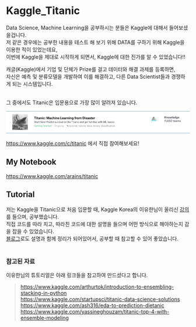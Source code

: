 # Kaggle_Titanic

Data Science, Machine Learning을 공부하시는 분들은 Kaggle에 대해서 들어보셨을겁니다. <br/>
저 같은 경우에는 공부한 내용을 테스트 해 보기 위해 DATA를 구하기 위해 Kaggle을 이용한 적이 있었는데요, <br/>
이번에 Kaggle을 제대로 시작하게 되면서, Kaggle에 대한 진가를 알 수 있었습니다!! <br/>

캐글(Kaggle)에서 기업 및 단체가 Prize를 걸고 데이터와 해결 과제를 등록하면, <br/>
자신은 예측 및 분류모델을 개발하여 이를 해결하고, 다른 Data Scientist들과 경쟁하게 되는 시스템입니다. <br/><br/>


그 중에서도 Titanic은 입문용으로 가장 많이 알려져 있습니다. <br/>

![Titanic](https://github.com/hwk06023/Kaggle_Titanic/blob/master/images/Titanic_info.png)


https://www.kaggle.com/c/titanic 에서 직접 참여해보세요!

## My Notebook

https://www.kaggle.com/arains/titanic



## Tutorial
저는 Kaggle을 Titanic으로 처음 입문할 때, Kaggle Korea의 이유한님이 올리신 [강의](https://www.youtube.com/watch?v=_iqz7tFhox0)를 들으며, 공부했습니다. <br/>
직접 코드를 따라 치고, 따라친 코드에 대한 설명을 들으며 어떤 방식으로 해야하는지 감을 잡을 수 있었습니다. <br/>
[블로그](https://kaggle-kr.tistory.com/17#2_6)로도 설명과 함께 정리가 되어있어서, 공부할 때 참고할 수 있어 좋았습니다. <br/><br/>


### 참고된 자료
이유한님의 튜토리얼은 아래 링크들을 참고하여 만드셨다고 합니다. <br/>


> https://www.kaggle.com/arthurtok/introduction-to-ensembling-stacking-in-python <br/>
> https://www.kaggle.com/startupsci/titanic-data-science-solutions <br/>
> https://www.kaggle.com/ash316/eda-to-prediction-dietanic <br/>
> https://www.kaggle.com/yassineghouzam/titanic-top-4-with-ensemble-modeling <br/>
